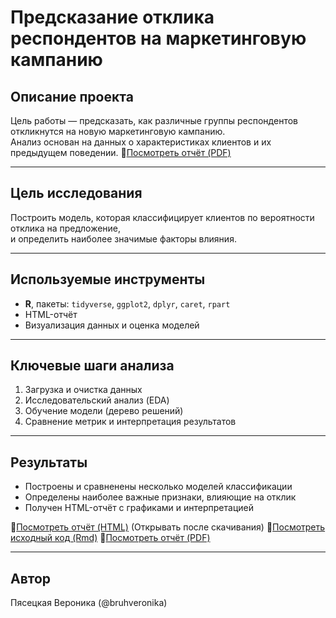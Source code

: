 # Предсказание отклика респондентов на маркетинговую кампанию

## Описание проекта

Цель работы — предсказать, как различные группы респондентов откликнутся на новую маркетинговую кампанию.  
Анализ основан на данных о характеристиках клиентов и их предыдущем поведении.
📎[Посмотреть отчёт (PDF)](./Предсказание%20отклика%20различных%20групп%20респондентов%20на%20новую%20макркетинговую%20кампанию.pdf)

---

## Цель исследования
Построить модель, которая классифицирует клиентов по вероятности отклика на предложение,  
и определить наиболее значимые факторы влияния.

---

## Используемые инструменты
- **R**, пакеты: `tidyverse`, `ggplot2`, `dplyr`, `caret`, `rpart`
- HTML-отчёт
- Визуализация данных и оценка моделей


---

## Ключевые шаги анализа
1. Загрузка и очистка данных  
2. Исследовательский анализ (EDA)  
3. Обучение модели (дерево решений)  
4. Сравнение метрик и интерпретация результатов  

---

## Результаты
- Построены и сравненены несколько моделей классификации  
- Определены наиболее важные признаки, влияющие на отклик  
- Получен HTML-отчёт с графиками и интерпретацией

📎[Посмотреть отчёт (HTML)](./Предсказание%20отклика%20на%20маркетинговую%20компанию.html) (Открывать после скачивания)
📎[Посмотреть исходный код (Rmd)](./Предсказание%20отклика%20на%20маркетинговую%20компанию.Rmd)
📎[Посмотреть отчёт (PDF)](./Предсказание%20отклика%20различных%20групп%20респондентов%20на%20новую%20макркетинговую%20кампанию.pdf)



---

## Автор
Пясецкая Вероника (@bruhveronika)
